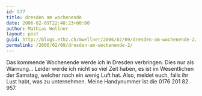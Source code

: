 ```yaml
---
id: 577
title: dresden am wochenende
date: 2006-02-09T22:48:23+00:00
author: Mathias Wellner
layout: post
guid: http://blogs.ethz.ch/mwellner/2006/02/09/dresden-am-wochenende-2/
permalink: /2006/02/09/dresden-am-wochenende-2/
---
```

Das kommende Wochenende werde ich in Dresden verbringen. Dies nur als Warnung&#8230; Leider werde ich nicht so viel Zeit haben, es ist im Wesentlichen der Samstag, welcher noch ein wenig Luft hat. Also, meldet euch, falls ihr Lust habt, was zu unternehmen. Meine Handynummer ist die 0176 201 82 957.